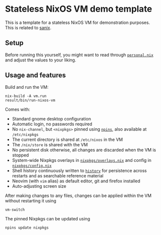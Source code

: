 # Stateless NixOS VM demo template

This is a template for a stateless NixOS VM for demonstration purposes.
This is related to [sanix](https://github.com/infinisil/sanix).

## Setup

Before running this yourself, you might want to read through [`personal.nix`](./personal.nix) and adjust the values to your liking.

## Usage and features

Build and run the VM:
```
nix-build -A vm.run
result/bin/run-nixos-vm
```

Comes with:
- Standard gnome desktop configuration
- Automatic login, no passwords required
- No `nix-channel`, but `<nixpkgs>` pinned using [`npins`](https://github.com/andir/npins), also available at `/etc/nixpkgs`
- The current directory is shared at `/etc/nixos` in the VM
- The `/nix/store` is shared with the VM
- No persistent disk otherwise, all changes are discarded when the VM is stopped
- System-wide Nixpkgs overlays in [`nixpkgs/overlays.nix`](./nixpkgs/overlays.nix) and config in [`nixpkgs/config.nix`](./nixpkgs/config.nix)
- Shell history continuously written to [`history`](./history) for persistence across restarts and as searchable reference material
- Neovim (with `vim` alias) as default editor, git and firefox installed
- Auto-adjusting screen size

After making changes to any files, changes can be applied within the VM without restarting it using

```
vm-switch
```

The pinned Nixpkgs can be updated using
```
npins update nixpkgs
```

